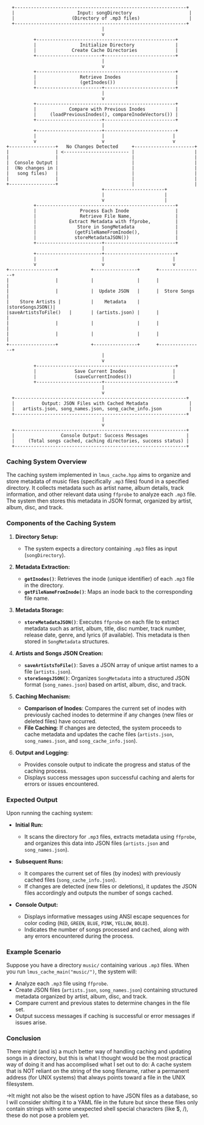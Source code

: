 ```plaintext
  +---------------------------------------------------------------+
  |                       Input: songDirectory                     |
  |                     (Directory of .mp3 files)                  |
  +---------------------------------------------------------------+
                                   |
                                   v
          +---------------------------------------------------+
          |                Initialize Directory               |
          |             Create Cache Directories              |
          +------------------------+--------------------------+
                                   |
                                   v
          +---------------------------------------------------+
          |                Retrieve Inodes                    |
          |                (getInodes())                      |
          +------------------------+--------------------------+
                                   |
                                   v
          +---------------------------------------------------+
          |            Compare with Previous Inodes           |
          |     (loadPreviousInodes(), compareInodeVectors()) |
          +------------------------+--------------------------+
                                   |
          +------------------------+--------------------------+
          |                        |                         |
          v                        v                         v
+-----------------+   No Changes Detected     +----------------------+
|                 | <------------------------ |                      |
|                 |                           |                      |
|  Console Output |                           |                      |
|  (No changes in |                           |                      |
|   song files)   |                           |                      |
|                 |                           |                      |
+-----------------+                           |                      |
                                   +----------------------+
                                   |                      |
                                   v                      |
          +---------------------------------------------------+
          |                Process Each Inode                 |
          |                Retrieve File Name,                |
          |            Extract Metadata with ffprobe,         |
          |               Store in SongMetadata               |
          |              (getFileNameFromInode(),             |
          |              storeMetadataJSON())                 |
          +------------------------+--------------------------+
                                   |
          +------------------------+--------------------------+
          |                        |                         |
          v                        v                         v
+-----------------+            +----------------+      +----------------+
|                 |            |                |      |                |
|                 |            |  Update JSON   |      |  Store Songs   |
|    Store Artists |           |    Metadata    |      |storeSongsJSON()|
|saveArtistsToFile()   |       | (artists.json) |      |                |
|                 |            |                |      |                |
|                 |            |                |      |                |
+-----------------+            +----------------+      +----------------+
                                   |
                                   v
          +---------------------------------------------------+
          |              Save Current Inodes                 |
          |              (saveCurrentInodes())               |
          +------------------------+--------------------------+
                                   |
                                   v
  +---------------------------------------------------------------+
  |          Output: JSON Files with Cached Metadata               |
  |   artists.json, song_names.json, song_cache_info.json          |
  +---------------------------------------------------------------+
                                   |
                                   v
  +---------------------------------------------------------------+
  |                 Console Output: Success Messages              |
  |     (Total songs cached, caching directories, success status) |
  +---------------------------------------------------------------+

```
### Caching System Overview

The caching system implemented in `lmus_cache.hpp` aims to organize and store metadata of music files (specifically `.mp3` files) found in a specified directory. It collects metadata such as artist name, album details, track information, and other relevant data using `ffprobe` to analyze each `.mp3` file. The system then stores this metadata in JSON format, organized by artist, album, disc, and track.

### Components of the Caching System

1. **Directory Setup:**
   - The system expects a directory containing `.mp3` files as input (`songDirectory`).

2. **Metadata Extraction:**
   - **`getInodes()`**: Retrieves the inode (unique identifier) of each `.mp3` file in the directory.
   - **`getFileNameFromInode()`**: Maps an inode back to the corresponding file name.

3. **Metadata Storage:**
   - **`storeMetadataJSON()`**: Executes `ffprobe` on each file to extract metadata such as artist, album, title, disc number, track number, release date, genre, and lyrics (if available). This metadata is then stored in `SongMetadata` structures.

4. **Artists and Songs JSON Creation:**
   - **`saveArtistsToFile()`**: Saves a JSON array of unique artist names to a file (`artists.json`).
   - **`storeSongsJSON()`**: Organizes `SongMetadata` into a structured JSON format (`song_names.json`) based on artist, album, disc, and track.

5. **Caching Mechanism:**
   - **Comparison of Inodes**: Compares the current set of inodes with previously cached inodes to determine if any changes (new files or deleted files) have occurred.
   - **File Caching**: If changes are detected, the system proceeds to cache metadata and updates the cache files (`artists.json`, `song_names.json`, and `song_cache_info.json`).

6. **Output and Logging:**
   - Provides console output to indicate the progress and status of the caching process.
   - Displays success messages upon successful caching and alerts for errors or issues encountered.

### Expected Output

Upon running the caching system:

- **Initial Run:**
  - It scans the directory for `.mp3` files, extracts metadata using `ffprobe`, and organizes this data into JSON files (`artists.json` and `song_names.json`).

- **Subsequent Runs:**
  - It compares the current set of files (by inodes) with previously cached files (`song_cache_info.json`).
  - If changes are detected (new files or deletions), it updates the JSON files accordingly and outputs the number of songs cached.

- **Console Output:**
  - Displays informative messages using ANSI escape sequences for color coding (`RED`, `GREEN`, `BLUE`, `PINK`, `YELLOW`, `BOLD`).
  - Indicates the number of songs processed and cached, along with any errors encountered during the process.

### Example Scenario

Suppose you have a directory `music/` containing various `.mp3` files. When you run `lmus_cache_main("music/")`, the system will:

- Analyze each `.mp3` file using `ffprobe`.
- Create JSON files (`artists.json`, `song_names.json`) containing structured metadata organized by artist, album, disc, and track.
- Compare current and previous states to determine changes in the file set.
- Output success messages if caching is successful or error messages if issues arise.

### Conclusion

There might (and is) a much better way of handling caching and updating songs in a directory, but this is what I thought would be the most practical way of doing it and has accomplised what I set out to do: A cache system that is NOT reliant on the string of the song filename, rather a permanent address (for UNIX systems) that always points toward a file in the UNIX filesystem.

->It might not also be the wisest option to have JSON files as a database, so I will consider shifting it to a YAML file in the future but since these files only contain strings with some unexpected shell special characters (like $, /), these do not pose a problem yet.
